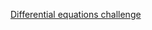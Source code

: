 [Differential equations challenge](https://www.khanacademy.org/math/differential-equations/first-order-differential-equations/differential-equations-intro/e/differential-equations-challenge)
